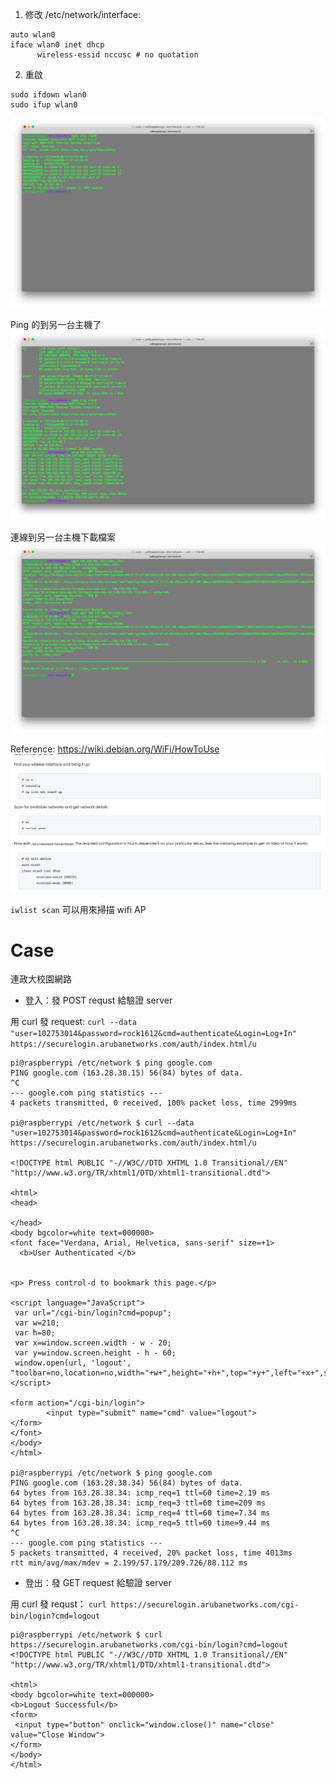 
1. 修改 /etc/network/interface:
```
auto wlan0
iface wlan0 inet dhcp
      wireless-essid nccusc	# no quotation
```

2. 重啟
```
sudo ifdown wlan0
sudo ifup wlan0
```
![](2.png)

Ping 的到另一台主機了
![](3.png)

連線到另一台主機下載檔案
![](4.png)



Reference: https://wiki.debian.org/WiFi/HowToUse
![](1.png)

`iwlist scan` 可以用來掃描 wifi AP

# Case

連政大校園網路

* 登入：發 POST requst 給驗證 server

用 curl 發 request:
`curl --data "user=102753014&password=rock1612&cmd=authenticate&Login=Log+In" https://securelogin.arubanetworks.com/auth/index.html/u`


```
pi@raspberrypi /etc/network $ ping google.com
PING google.com (163.28.38.15) 56(84) bytes of data.
^C
--- google.com ping statistics ---
4 packets transmitted, 0 received, 100% packet loss, time 2999ms

pi@raspberrypi /etc/network $ curl --data "user=102753014&password=rock1612&cmd=authenticate&Login=Log+In" https://securelogin.arubanetworks.com/auth/index.html/u

<!DOCTYPE html PUBLIC "-//W3C//DTD XHTML 1.0 Transitional//EN" "http://www.w3.org/TR/xhtml1/DTD/xhtml1-transitional.dtd">

<html>
<head>

</head>
<body bgcolor=white text=000000>
<font face="Verdana, Arial, Helvetica, sans-serif" size=+1>
  <b>User Authenticated </b>


<p> Press control-d to bookmark this page.</p>

<script language="JavaScript">
 var url="/cgi-bin/login?cmd=popup";
 var w=210;
 var h=80;
 var x=window.screen.width - w - 20;
 var y=window.screen.height - h - 60;
 window.open(url, 'logout', "toolbar=no,location=no,width="+w+",height="+h+",top="+y+",left="+x+",screenX="+x+",screenY="+y);
</script>

<form action="/cgi-bin/login">
		<input type="submit" name="cmd" value="logout">
</form>
</font>
</body>
</html>

pi@raspberrypi /etc/network $ ping google.com
PING google.com (163.28.38.34) 56(84) bytes of data.
64 bytes from 163.28.38.34: icmp_req=1 ttl=60 time=2.19 ms
64 bytes from 163.28.38.34: icmp_req=3 ttl=60 time=209 ms
64 bytes from 163.28.38.34: icmp_req=4 ttl=60 time=7.34 ms
64 bytes from 163.28.38.34: icmp_req=5 ttl=60 time=9.44 ms
^C
--- google.com ping statistics ---
5 packets transmitted, 4 received, 20% packet loss, time 4013ms
rtt min/avg/max/mdev = 2.199/57.179/209.726/88.112 ms
```

* 登出：發 GET request 給驗證 server

用 curl 發 requst：
`curl https://securelogin.arubanetworks.com/cgi-bin/login?cmd=logout`

```
pi@raspberrypi /etc/network $ curl https://securelogin.arubanetworks.com/cgi-bin/login?cmd=logout
<!DOCTYPE html PUBLIC "-//W3C//DTD XHTML 1.0 Transitional//EN" "http://www.w3.org/TR/xhtml1/DTD/xhtml1-transitional.dtd">

<html>
<body bgcolor=white text=000000>
<b>Logout Successful</b>
<form>
 <input type="button" onclick="window.close()" name="close" value="Close Window">
</form>
</body>
</html>
```